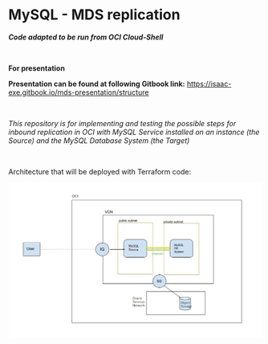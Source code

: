 # MySQL - MDS replication

<b> <i> Code adapted to be run from OCI Cloud-Shell </i> </b> 

<br>

<b> For presentation </b>




<b>Presentation can be found at following Gitbook link:</b> https://isaac-exe.gitbook.io/mds-presentation/structure

<br>


<i>This repository is for implementing and testing the possible steps for inbound replication in OCI with MySQL Service installed on an instance (the Source) and the MySQL Database System (the Target)</i>

<br>

Architecture that will be deployed with Terraform code:

![alt text](https://raw.githubusercontent.com/MuchTest/pix/main/b4/arch_channel1.jpg)



